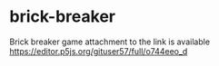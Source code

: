# brick-breaker
Brick breaker game 
attachment to the link is available https://editor.p5js.org/gituser57/full/o744eeo_d

